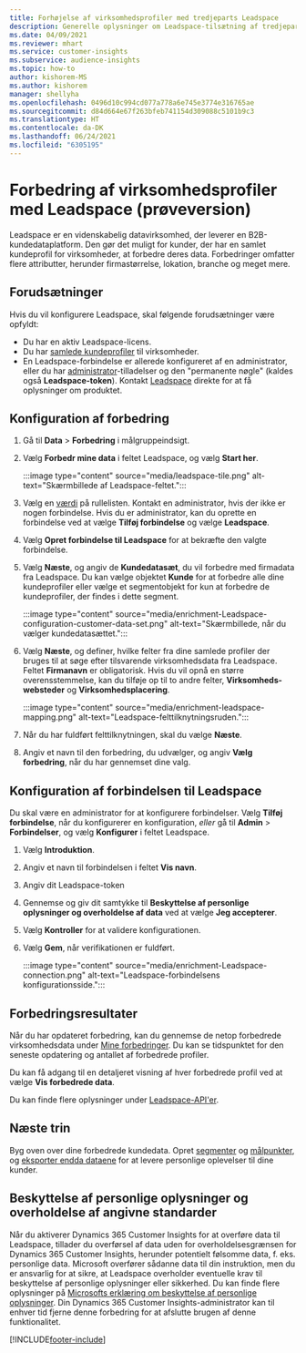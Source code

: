 ```yaml
---
title: Forhøjelse af virksomhedsprofiler med tredjeparts Leadspace
description: Generelle oplysninger om Leadspace-tilsætning af tredjepart.
ms.date: 04/09/2021
ms.reviewer: mhart
ms.service: customer-insights
ms.subservice: audience-insights
ms.topic: how-to
author: kishorem-MS
ms.author: kishorem
manager: shellyha
ms.openlocfilehash: 0496d10c994cd077a778a6e745e3774e316765ae
ms.sourcegitcommit: d84d664e67f263bfeb741154d309088c5101b9c3
ms.translationtype: HT
ms.contentlocale: da-DK
ms.lasthandoff: 06/24/2021
ms.locfileid: "6305195"
---
```

# <a name="enrichment-of-company-profiles-with-leadspace-preview"></a>Forbedring af virksomhedsprofiler med Leadspace (prøveversion)

Leadspace er en videnskabelig datavirksomhed, der leverer en B2B-kundedataplatform. Den gør det muligt for kunder, der har en samlet kundeprofil for virksomheder, at forbedre deres data. Forbedringer omfatter flere attributter, herunder firmastørrelse, lokation, branche og meget mere.

## <a name="prerequisites"></a>Forudsætninger

Hvis du vil konfigurere Leadspace, skal følgende forudsætninger være opfyldt:

- Du har en aktiv Leadspace-licens.
- Du har [samlede kundeprofiler](customer-profiles.md) til virksomheder.
- En Leadspace-forbindelse er allerede konfigureret af en administrator, eller du har [administrator](permissions.md#administrator)-tilladelser og den "permanente nøgle" (kaldes også **Leadspace-token**). Kontakt [Leadspace](https://www.leadspace.com/products/leadspace-on-demand/) direkte for at få oplysninger om produktet.

## <a name="configure-the-enrichment"></a>Konfiguration af forbedring

1. Gå til **Data** > **Forbedring** i målgruppeindsigt.

1. Vælg **Forbedr mine data** i feltet Leadspace, og vælg **Start her**.

   :::image type="content" source="media/leadspace-tile.png" alt-text="Skærmbillede af Leadspace-feltet.":::

1. Vælg en [værdi](connections.md) på rullelisten. Kontakt en administrator, hvis der ikke er nogen forbindelse. Hvis du er administrator, kan du oprette en forbindelse ved at vælge **Tilføj forbindelse** og vælge **Leadspace**. 

1. Vælg **Opret forbindelse til Leadspace** for at bekræfte den valgte forbindelse.

1. Vælg **Næste**, og angiv de **Kundedatasæt**, du vil forbedre med firmadata fra Leadspace. Du kan vælge objektet **Kunde** for at forbedre alle dine kundeprofiler eller vælge et segmentobjekt for kun at forbedre de kundeprofiler, der findes i dette segment.

    :::image type="content" source="media/enrichment-Leadspace-configuration-customer-data-set.png" alt-text="Skærmbillede, når du vælger kundedatasættet.":::

1. Vælg **Næste**, og definer, hvilke felter fra dine samlede profiler der bruges til at søge efter tilsvarende virksomhedsdata fra Leadspace. Feltet **Firmanavn** er obligatorisk. Hvis du vil opnå en større overensstemmelse, kan du tilføje op til to andre felter, **Virksomheds-websteder** og **Virksomhedsplacering**.

   :::image type="content" source="media/enrichment-leadspace-mapping.png" alt-text="Leadspace-felttilknytningsruden.":::

1. Når du har fuldført felttilknytningen, skal du vælge **Næste**.

1. Angiv et navn til den forbedring, du udvælger, og angiv **Vælg forbedring**, når du har gennemset dine valg.


## <a name="configure-the-connection-for-leadspace"></a>Konfiguration af forbindelsen til Leadspace 

Du skal være en administrator for at konfigurere forbindelser. Vælg **Tilføj forbindelse**, når du konfigurerer en konfiguration, *eller* gå til **Admin** > **Forbindelser**, og vælg **Konfigurer** i feltet Leadspace.

1. Vælg **Introduktion**. 

1. Angiv et navn til forbindelsen i feltet **Vis navn**.

1. Angiv dit Leadspace-token

1. Gennemse og giv dit samtykke til **Beskyttelse af personlige oplysninger og overholdelse af data** ved at vælge **Jeg accepterer**.

1. Vælg **Kontroller** for at validere konfigurationen.

1. Vælg **Gem**, når verifikationen er fuldført.
   
   :::image type="content" source="media/enrichment-Leadspace-connection.png" alt-text="Leadspace-forbindelsens konfigurationsside.":::

## <a name="enrichment-results"></a>Forbedringsresultater

Når du har opdateret forbedring, kan du gennemse de netop forbedrede virksomhedsdata under [Mine forbedringer](enrichment-hub.md). Du kan se tidspunktet for den seneste opdatering og antallet af forbedrede profiler.

Du kan få adgang til en detaljeret visning af hver forbedrede profil ved at vælge **Vis forbedrede data**.

Du kan finde flere oplysninger under [Leadspace-API'er](https://support.leadspace.com/hc/en-us/sections/201997649-API).

## <a name="next-steps"></a>Næste trin

Byg oven over dine forbedrede kundedata. Opret [segmenter](segments.md) og [målpunkter](measures.md), og [eksporter endda dataene](export-destinations.md) for at levere personlige oplevelser til dine kunder.

## <a name="data-privacy-and-compliance"></a>Beskyttelse af personlige oplysninger og overholdelse af angivne standarder

Når du aktiverer Dynamics 365 Customer Insights for at overføre data til Leadspace, tillader du overførsel af data uden for overholdelsesgrænsen for Dynamics 365 Customer Insights, herunder potentielt følsomme data, f. eks. personlige data. Microsoft overfører sådanne data til din instruktion, men du er ansvarlig for at sikre, at Leadspace overholder eventuelle krav til beskyttelse af personlige oplysninger eller sikkerhed. Du kan finde flere oplysninger på [Microsofts erklæring om beskyttelse af personlige oplysninger](https://go.microsoft.com/fwlink/?linkid=396732).
Din Dynamics 365 Customer Insights-administrator kan til enhver tid fjerne denne forbedring for at afslutte brugen af denne funktionalitet.


[!INCLUDE[footer-include](../includes/footer-banner.md)]
